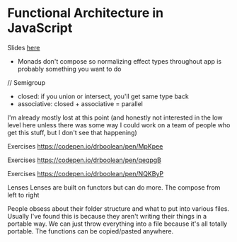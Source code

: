 # Functional Architecture in JavaScript

Slides [here]()

- Monads don't compose so normalizing effect types throughout app is probably something you want to do

// Semigroup

- closed: if you union or intersect, you'll get same type back
- associative:
closed + associative = parallel

I'm already mostly lost at this point (and honestly not interested in the low level here unless there was some way I could work on a team of people who get this stuff, but I don't see that happening)

Exercises
https://codepen.io/drboolean/pen/MpKpee

Exercises
https://codepen.io/drboolean/pen/qeqpgB

Exercises
https://codepen.io/drboolean/pen/NQKByP

Lenses
Lenses are built on functors but can do more.
The compose from left to right

People obsess about their folder structure and what to put into various files.
Usually I've found this is because they aren't writing their things in a portable way.
We can just throw everything into a file because it's all totally portable.
The functions can be copied/pasted anywhere.
